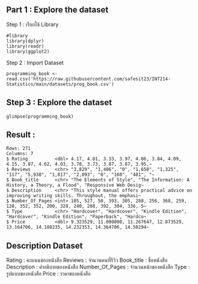 ## Part 1 : Explore the dataset

Step 1 : เรียกใช้ Library
```
#library
library(dplyr)
library(readr)
library(ggplot2)
```

Step 2 : Import Dataset
```
programming_book <- read.csv('https://raw.githubusercontent.com/safesit23/INT214-Statistics/main/datasets/prog_book.csv')
```

## Step 3 : Explore the dataset
```
glimpse(programming_book)
```

## Result : 
```
Rows: 271
Columns: 7
$ Rating          <dbl> 4.17, 4.01, 3.33, 3.97, 4.06, 3.84, 4.09, 4.15, 3.87, 4.62, 4.03, 3.78, 3.73, 3.87, 3.87, 3.95,~
$ Reviews         <chr> "3,829", "1,406", "0", "1,658", "1,325", "117", "5,938", "1,817", "2,093", "0", "160", "481", "~
$ Book_title      <chr> "The Elements of Style", "The Information: A History, a Theory, a Flood", "Responsive Web Desig~
$ Description     <chr> "This style manual offers practical advice on improving writing skills. Throughout, the emphasi~
$ Number_Of_Pages <int> 105, 527, 50, 393, 305, 288, 256, 368, 259, 128, 352, 352, 200, 328, 240, 288, 392, 304, 336, 5~
$ Type            <chr> "Hardcover", "Hardcover", "Kindle Edition", "Hardcover", "Kindle Edition", "Paperback", "Hardco~
$ Price           <dbl> 9.323529, 11.000000, 11.267647, 12.873529, 13.164706, 14.188235, 14.232353, 14.364706, 14.50294~

```

## Description Dataset
Rating : คะแนนของหนังสือ
Reviews : จำนวนคนที่รีวิว
Book_title : ชื่อหนังสือ
Description : คำอธิบายของหนังสือ
Number_Of_Pages : จำนวนหน้าของหนังสือ
Type : รูปแบบของหนังสือ
Price : ราคาของหนังสือ
